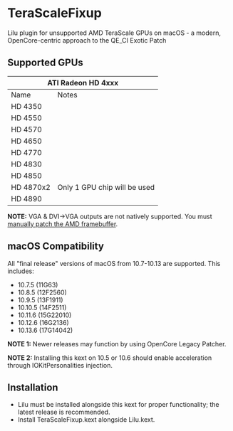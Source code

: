 # TeraScaleFixup
Lilu plugin for unsupported AMD TeraScale GPUs on macOS - a modern, OpenCore-centric approach to the QE_CI Exotic Patch

## Supported GPUs
<table>
    <thead>
        <tr>
            <th colspan=3>ATI Radeon HD 4xxx</th>
        </tr>
    </thead>
    <tbody>
        <tr>
            <td>Name</td>
            <td>Notes</td>
        </tr>
        <tr>
            <td>HD 4350</td>
            <td></td>
        </tr>
        <tr>
            <td>HD 4550</td>
            <td></td>
        </tr>
        <tr>
            <td>HD 4570</td>
            <td></td>
        </tr>
        <tr>
            <td>HD 4650</td>
            <td></td>
        </tr>
        <tr>
            <td>HD 4770</td>
            <td></td>
        </tr>
        <tr>
            <td>HD 4830</td>
            <td></td>
        </tr>
        <tr>
            <td>HD 4850</td>
            <td></td>
        </tr>
        <tr>
            <td>HD 4870x2</td>
            <td>Only 1 GPU chip will be used</td>
        </tr>
        <tr>
            <td>HD 4890</td>
            <td></td>
        </tr>
    </tbody>
</table>

**NOTE:** VGA & DVI->VGA outputs are not natively supported. You must [manually patch the AMD framebuffer](https://www.tonymacx86.com/threads/guide-how-to-patch-amd-framebuffers-for-high-sierra-using-clover.235409/).

## macOS Compatibility
All "final release" versions of macOS from 10.7-10.13 are supported. This includes:
- 10.7.5 (11G63)
- 10.8.5 (12F2560)
- 10.9.5 (13F1911)
- 10.10.5 (14F2511)
- 10.11.6 (15G22010)
- 10.12.6 (16G2136)
- 10.13.6 (17G14042)

**NOTE 1:** Newer releases may function by using OpenCore Legacy Patcher.

**NOTE 2:** Installing this kext on 10.5 or 10.6 should enable acceleration through IOKitPersonalities injection.

## Installation
- Lilu must be installed alongside this kext for proper functionality; the latest release is recommended.
- Install TeraScaleFixup.kext alongside Lilu.kext.

